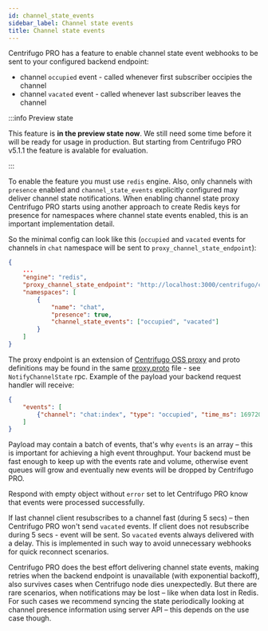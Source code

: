```yaml
---
id: channel_state_events
sidebar_label: Channel state events
title: Channel state events
---
```


Centrifugo PRO has a feature to enable channel state event webhooks to be sent to your configured backend endpoint:

* channel `occupied` event - called whenever first subscriber occipies the channel
* channel `vacated` event - called whenever last subscriber leaves the channel

:::info Preview state

This feature is **in the preview state now**. We still need some time before it will be ready for usage in production. But starting from Centrifugo PRO v5.1.1 the feature is avalable for evaluation.

:::

To enable the feature you must use `redis` engine. Also, only channels with `presence` enabled and `channel_state_events` explicitly configured may deliver channel state notifications. When enabling channel state proxy Centrifugo PRO starts using another approach to create Redis keys for presence for namespaces where channel state events enabled, this is an important implementation detail.

So the minimal config can look like this (`occupied` and `vacated` events for channels in `chat` namespace will be sent to `proxy_channel_state_endpoint`):

```json title=config.json
{
    ...
    "engine": "redis",
    "proxy_channel_state_endpoint": "http://localhost:3000/centrifugo/channel_events",
    "namespaces": [
        {
            "name": "chat",
            "presence": true,
            "channel_state_events": ["occupied", "vacated"]
        }
    ]
}
```

The proxy endpoint is an extension of [Centrifugo OSS proxy](../server/proxy.md) and proto definitions may be found in the same [proxy.proto](https://github.com/centrifugal/centrifugo/blob/master/internal/proxyproto/proxy.proto) file - see `NotifyChannelState` rpc. Example of the payload your backend request handler will receive:

```json
{
    "events": [
        {"channel": "chat:index", "type": "occupied", "time_ms": 1697206286533},
    ]
}
```

Payload may contain a batch of events, that's why `events` is an array – this is important for achieving a high event throughput. Your backend must be fast enough to keep up with the events rate and volume, otherwise event queues will grow and eventually new events will be dropped by Centrifugo PRO.

Respond with empty object without `error` set to let Centrifugo PRO know that events were processed successfully.

If last channel client resubscribes to a channel fast (during 5 secs) – then Centrifugo PRO won't send `vacated` events. If client does not resubscribe during 5 secs - event will be sent. So `vacated` events always delivered with a delay. This is implemented in such way to avoid unnecessary webhooks for quick reconnect scenarios.

Centrifugo PRO does the best effort delivering channel state events, making retries when the backend endpoint is unavailable (with exponential backoff), also survives cases when Centrifugo node dies unexpectedly. But there are rare scenarios, when notifications may be lost – like when data lost in Redis. For such cases we recommend syncing the state periodically looking at channel presence information using server API – this depends on the use case though.
